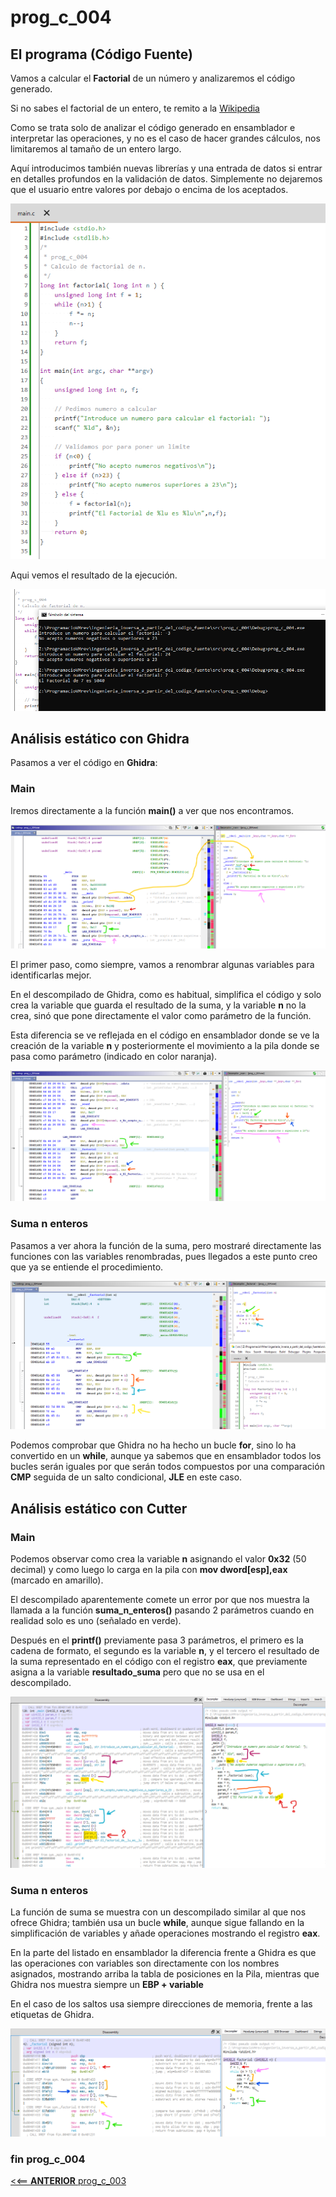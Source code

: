 # prog_c_004


## El programa (Código Fuente)

Vamos a calcular el **Factorial** de un número y analizaremos el código generado.

Si no sabes el factorial de un entero, te remito a la [Wikipedia](https://es.wikipedia.org/wiki/Factorial)

Como se trata solo de analizar el código generado en ensamblador e interpretar las operaciones, y no es el caso de hacer grandes cálculos, nos limitaremos al tamaño de un entero largo.

Aquí introducimos también nuevas librerías y una entrada de datos si entrar en detalles profundos en la validación de datos. Simplemente no dejaremos que el usuario entre valores por debajo o encima de los aceptados.

![img_001](img/img_001.png "código fuente") 

Aqui vemos el resultado de la ejecución.

![img_002](img/img_002.png "ejecución") 


## Análisis estático con Ghidra

Pasamos a ver el código en **Ghidra**:


### Main

Iremos directamente a la función **main()** a ver que nos encontramos.

![img_003](img/img_003.png "main")

El primer paso, como siempre, vamos a renombrar algunas variables para identificarlas mejor.

En el descompilado de Ghidra, como es habitual, simplifica el código y solo crea la variable que guarda el resultado de la suma, y la variable **n** no la crea, sinó que pone directamente el valor como parámetro de la función. 

Esta diferencia se ve reflejada en el código en ensamblador donde se ve la creación de la variable **n** y posteriormente el movimiento a la pila donde se pasa como parámetro (indicado en color naranja).

![img_004](img/img_004.png "variables")

### Suma n enteros

Pasamos a ver ahora la función de la suma, pero mostraré directamente las funciones con las variables renombradas, pues llegados a este punto creo que ya se entiende el procedimiento.

![img_005](img/img_005.png "suma n enteros")

Podemos comprobar que Ghidra no ha hecho un bucle **for**, sino lo ha convertido en un **while**, aunque ya sabemos que en ensamblador todos los bucles serán iguales por que serán todos compuestos por una comparación **CMP** seguida de un salto condicional, **JLE** en este caso. 
 

## Análisis estático con Cutter

### Main

Podemos observar como crea la variable **n** asignando el valor **0x32** (50 decimal) y como luego lo carga en la pila con **mov dword[esp],eax** (marcado en amarillo).

El descompilado aparentemente comete un error por que nos muestra la llamada a la función **suma_n_enteros()** pasando 2 parámetros cuando en realidad solo es uno (señalado en verde).

Después en el **printf()** previamente pasa 3 parámetros, el primero es la cadena de formato, el segundo es la variable **n**, y el tercero el resultado de la suma representado en el código con el registro **eax**, que previamente asigna a la variable **resultado_suma** pero que no se usa en el descompilado.

![img_006](img/img_006.png "main")

### Suma n enteros

La función de suma se muestra con un descompilado similar al que nos ofrece Ghidra; también usa un bucle **while**, aunque sigue fallando en la simplificación de variables y añade operaciones mostrando el registro **eax**.

En la parte del listado en ensamblador la diferencia frente a Ghidra es que las operaciones con variables son directamente con los nombres asignados, mostrando arriba la tabla de posiciones en la Pila, mientras que Ghidra nos muestra siempre un **EBP + variable**

En el caso de los saltos usa siempre direcciones de memoria, frente a las etiquetas de Ghidra.

![img_007](img/img_007.png "suma n enteros")


### fin prog_c_004

[<<== **ANTERIOR** prog_c_003](../prog_c_003/prog_c_003.md)

